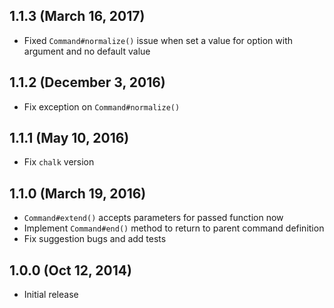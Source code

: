 ## 1.1.3 (March 16, 2017)

- Fixed `Command#normalize()` issue when set a value for option with argument and no default value

## 1.1.2 (December 3, 2016)

- Fix exception on `Command#normalize()`

## 1.1.1 (May 10, 2016)

- Fix `chalk` version

## 1.1.0 (March 19, 2016)

- `Command#extend()` accepts parameters for passed function now
- Implement `Command#end()` method to return to parent command definition
- Fix suggestion bugs and add tests

## 1.0.0 (Oct 12, 2014)

- Initial release
